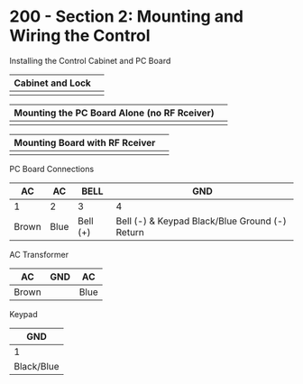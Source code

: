 # 200 - Section 2: Mounting and Wiring the Control

Installing the Control Cabinet and PC Board

| Cabinet and Lock | |
|--|--|
|  |  |

| Mounting the PC Board Alone (no RF Rceiver) | |
|--|--|
|  |  |

| Mounting Board with RF Rceiver | |
|--|--|
|  |  |

PC Board Connections

| AC | AC | BELL | GND |
| -- | -- | -- | -- |
| 1 | 2 | 3 | 4 |
| Brown | Blue | Bell (+) | Bell (-) & Keypad Black/Blue Ground (-) Return | 

AC Transformer

| AC | GND | AC |
|--|--|--|
| Brown | | Blue |

Keypad

| GND |
| -- |
| 1 |
| Black/Blue |
